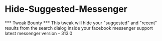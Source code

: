 # Hide-Suggested-Messenger

*** Tweak Bounty *** 
This tweak will hide your "suggested" and "recent" results from the search dialog inside your facebook messenger 
support latest messenger version - 313.0 
